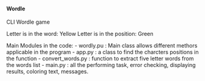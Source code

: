 #### Wordle

CLI Wordle game

Letter is in the word: Yellow
Letter is in the position: Green

Main Modules in the code:
    -   wordly.pu : Main class allows different methors applicable in the program
    -   app.py : a class to find the charcters positions in the function
    -   convert_words.py : function to extract five letter words from the words list
    -   main.py : all the performing task, error checking, displaying results, coloring text, messages.

